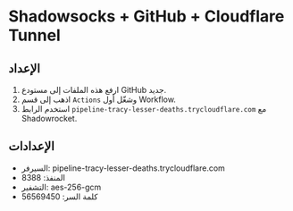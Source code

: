 # Shadowsocks + GitHub + Cloudflare Tunnel

## الإعداد
1. ارفع هذه الملفات إلى مستودع GitHub جديد.
2. اذهب إلى قسم `Actions` وشغّل أول Workflow.
3. استخدم الرابط `pipeline-tracy-lesser-deaths.trycloudflare.com` مع Shadowrocket.

## الإعدادات
- السيرفر: pipeline-tracy-lesser-deaths.trycloudflare.com
- المنفذ: 8388
- التشفير: aes-256-gcm
- كلمة السر: 56569450
